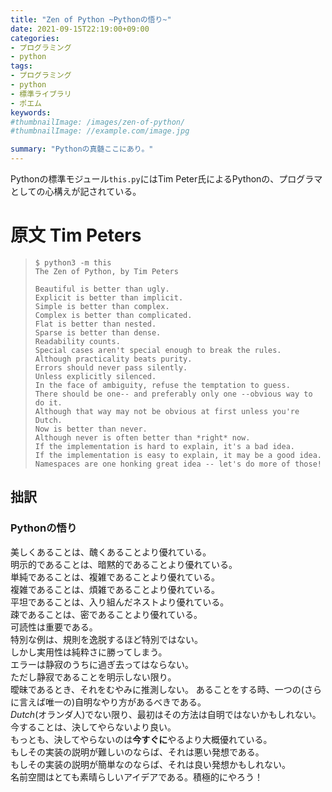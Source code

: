 ```yaml
---
title: "Zen of Python ~Pythonの悟り~"
date: 2021-09-15T22:19:00+09:00
categories:
- プログラミング
- python
tags:
- プログラミング
- python
- 標準ライブラリ
- ポエム
keywords:
#thumbnailImage: /images/zen-of-python/
#thumbnailImage: //example.com/image.jpg

summary: "Pythonの真髄ここにあり。"
---
```

Pythonの標準モジュール`this.py`にはTim Peter氏によるPythonの、プログラマとしての心構えが記されている。


# 原文 Tim Peters
>```
>$ python3 -m this
>The Zen of Python, by Tim Peters
>
>Beautiful is better than ugly.
>Explicit is better than implicit.
>Simple is better than complex.
>Complex is better than complicated.
>Flat is better than nested.
>Sparse is better than dense.
>Readability counts.
>Special cases aren't special enough to break the rules.
>Although practicality beats purity.
>Errors should never pass silently.
>Unless explicitly silenced.
>In the face of ambiguity, refuse the temptation to guess.
>There should be one-- and preferably only one --obvious way to do it.
>Although that way may not be obvious at first unless you're Dutch.
>Now is better than never.
>Although never is often better than *right* now.
>If the implementation is hard to explain, it's a bad idea.
>If the implementation is easy to explain, it may be a good idea.
>Namespaces are one honking great idea -- let's do more of those!
>```
## 拙訳

### Pythonの悟り   
美しくあることは、醜くあることより優れている。  
明示的であることは、暗黙的であることより優れている。  
単純であることは、複雑であることより優れている。  
複雑であることは、煩雑であることより優れている。  
平坦であることは、入り組んだネストより優れている。  
疎であることは、密であることより優れている。  
可読性は重要である。  
特別な例は、規則を逸脱するほど特別ではない。  
しかし実用性は純粋さに勝ってしまう。  
エラーは静寂のうちに過ぎ去ってはならない。  
ただし静寂であることを明示しない限り。  
曖昧であるとき、それをむやみに推測しない。 
あることをする時、一つの(さらに言えば唯一の)自明なやり方があるべきである。  
*Dutch*(オランダ人)でない限り、最初はその方法は自明ではないかもしれない。  
今することは、決してやらないより良い。  
もっとも、決してやらないのは**今すぐに**やるより大概優れている。  
もしその実装の説明が難しいのならば、それは悪い発想である。  
もしその実装の説明が簡単なのならば、それは良い発想かもしれない。  
名前空間はとても素晴らしいアイデアである。積極的にやろう！  







